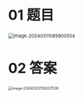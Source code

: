 # 01 题目

<img src="https://cvp.oss-cn-shanghai.aliyuncs.com/picgo/202403110859645.png" alt="image-20240311085900554" style="zoom:67%;" />

# 02 答案

<img src="https://cvp.oss-cn-shanghai.aliyuncs.com/picgo/202403221550876.png" alt="image-20240322155037538" style="zoom:50%;" />